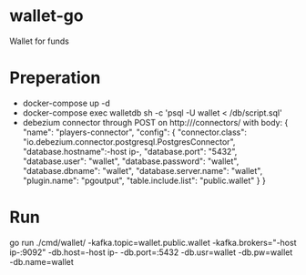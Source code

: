 # wallet-go
Wallet for funds

# Preperation 
 - docker-compose up -d
 - docker-compose exec walletdb sh -c 'psql -U wallet < /db/script.sql'
 - debezium connector through POST on http://<host ip>/connectors/ 
with body: 
{
    "name": "players-connector",
    "config": {
        "connector.class": "io.debezium.connector.postgresql.PostgresConnector",
        "database.hostname":-host ip-,
        "database.port": "5432",
        "database.user": "wallet",
        "database.password": "wallet",
        "database.dbname": "wallet",
        "database.server.name": "wallet",
        "plugin.name": "pgoutput",
        "table.include.list": "public.wallet"
    }
}

# Run 
go run ./cmd/wallet/ -kafka.topic=wallet.public.wallet -kafka.brokers="-host ip-:9092" -db.host=-host ip- -db.port=:5432 -db.usr=wallet -db.pw=wallet -db.name=wallet 